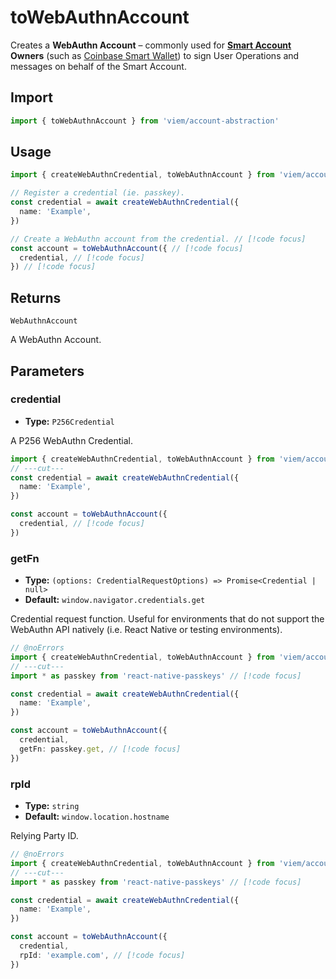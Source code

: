 # toWebAuthnAccount

Creates a **WebAuthn Account** – commonly used for **[Smart Account](/account-abstraction/accounts/smart) Owners** (such as [Coinbase Smart Wallet](/account-abstraction/accounts/smart/toCoinbaseSmartAccount#owners)) to sign User Operations and messages on behalf of the Smart Account.

## Import

```ts twoslash
import { toWebAuthnAccount } from 'viem/account-abstraction'
```

## Usage

```ts twoslash
import { createWebAuthnCredential, toWebAuthnAccount } from 'viem/account-abstraction'

// Register a credential (ie. passkey).
const credential = await createWebAuthnCredential({
  name: 'Example',
})

// Create a WebAuthn account from the credential. // [!code focus]
const account = toWebAuthnAccount({ // [!code focus]
  credential, // [!code focus]
}) // [!code focus]
```

## Returns

`WebAuthnAccount`

A WebAuthn Account.

## Parameters

### credential

- **Type:** `P256Credential`

A P256 WebAuthn Credential.

```ts twoslash
import { createWebAuthnCredential, toWebAuthnAccount } from 'viem/account-abstraction'
// ---cut---
const credential = await createWebAuthnCredential({
  name: 'Example',
})

const account = toWebAuthnAccount({
  credential, // [!code focus]
})
```

### getFn

- **Type:** `(options: CredentialRequestOptions) => Promise<Credential | null>`
- **Default:** `window.navigator.credentials.get`

Credential request function. Useful for environments that do not support the WebAuthn API natively (i.e. React Native or testing environments).

```ts twoslash
// @noErrors
import { createWebAuthnCredential, toWebAuthnAccount } from 'viem/account-abstraction'
// ---cut---
import * as passkey from 'react-native-passkeys' // [!code focus]

const credential = await createWebAuthnCredential({
  name: 'Example',
})

const account = toWebAuthnAccount({
  credential,
  getFn: passkey.get, // [!code focus]
})
```

### rpId

- **Type:** `string`
- **Default:** `window.location.hostname`

Relying Party ID.

```ts twoslash
// @noErrors
import { createWebAuthnCredential, toWebAuthnAccount } from 'viem/account-abstraction'
// ---cut---
import * as passkey from 'react-native-passkeys' // [!code focus]

const credential = await createWebAuthnCredential({
  name: 'Example',
})

const account = toWebAuthnAccount({
  credential,
  rpId: 'example.com', // [!code focus]
})
```